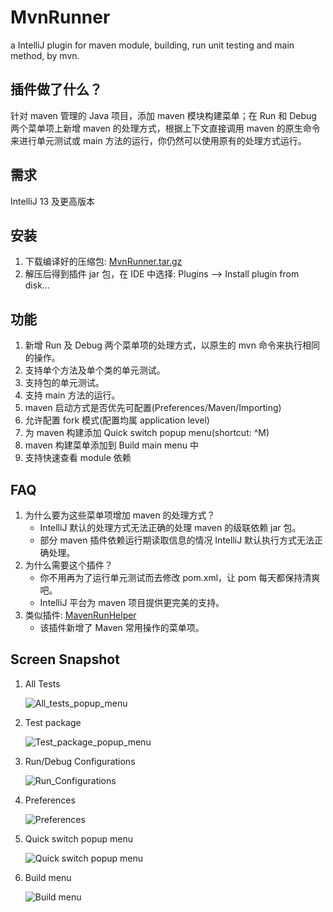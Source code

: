 MvnRunner
=========

a IntelliJ plugin for maven module, building, run unit testing and main method, by mvn.

插件做了什么？
---------
针对 maven 管理的 Java 项目，添加 maven 模块构建菜单；在 Run 和 Debug 两个菜单项上新增 maven 的处理方式，根据上下文直接调用 maven 的原生命令来进行单元测试或 main 方法的运行，你仍然可以使用原有的处理方式运行。

需求
----
IntelliJ 13 及更高版本

安装
----
1. 下载编译好的压缩包: [MvnRunner.tar.gz](https://github.com/ShlXue/MvnRunner/releases/download/v0.1.rc1/MvnRunner_v0.1.3.tar.gz)
2. 解压后得到插件 jar 包，在 IDE 中选择: Plugins --> Install plugin from disk...

功能
----
1. 新增 Run 及 Debug 两个菜单项的处理方式，以原生的 mvn 命令来执行相同的操作。
2. 支持单个方法及单个类的单元测试。
3. 支持包的单元测试。
4. 支持 main 方法的运行。
5. maven 启动方式是否优先可配置(Preferences/Maven/Importing)
6. 允许配置 fork 模式(配置均属 application level)
7. 为 maven 构建添加 Quick switch popup menu(shortcut: ^M)
8. maven 构建菜单添加到 Build main menu 中
9. 支持快速查看 module 依赖

FAQ
----
1. 为什么要为这些菜单项增加 maven 的处理方式？
	* IntelliJ 默认的处理方式无法正确的处理 maven 的级联依赖 jar 包。
	* 部分 maven 插件依赖运行期读取信息的情况 IntelliJ 默认执行方式无法正确处理。
2. 为什么需要这个插件？
	* 你不用再为了运行单元测试而去修改 pom.xml，让 pom 每天都保持清爽吧。
	* IntelliJ 平台为 maven 项目提供更完美的支持。
3. 类似插件: [MavenRunHelper](https://github.com/krasa/MavenRunHelper)
    * 该插件新增了 Maven 常用操作的菜单项。

Screen Snapshot
----

1. All Tests
	
	![All_tests_popup_menu](https://raw.github.com/ShlXue/MvnRunner/master/docs/images/all_tests_popup_menu.png)
2. Test package

	![Test_package_popup_menu](https://raw.github.com/ShlXue/MvnRunner/master/docs/images/test_package_popup_menu.png)
3. Run/Debug Configurations

	![Run_Configurations](https://raw.github.com/ShlXue/MvnRunner/master/docs/images/run_configurations.png)
4. Preferences

	![Preferences](https://raw.github.com/ShlXue/MvnRunner/master/docs/images/Preferences.png)
5. Quick switch popup menu

    ![Quick switch popup menu](https://raw.github.com/ShlXue/MvnRunner/master/docs/images/quick_switch_popup_menu.png)
6. Build menu

    ![Build menu](https://raw.github.com/ShlXue/MvnRunner/master/docs/images/maven_build_menu.png)